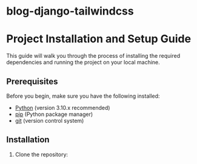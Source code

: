 # blog-django-tailwindcss

# Project Installation and Setup Guide

This guide will walk you through the process of installing the required dependencies and running the project on your local machine.

## Prerequisites

Before you begin, make sure you have the following installed:

- [Python](https://www.python.org/downloads/) (version 3.10.x recommended)
- [pip](https://pip.pypa.io/en/stable/installing/) (Python package manager)
- [git](https://git-scm.com/book/en/v2/Getting-Started-Installing-Git) (version control system)

## Installation

1. Clone the repository:
